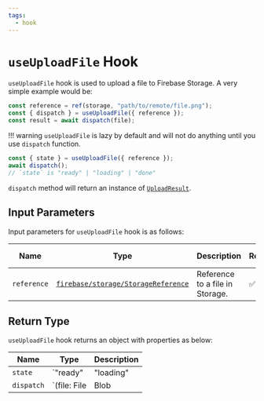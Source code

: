 ```yaml
---
tags:
  - hook
---
```


# `useUploadFile` Hook

`useUploadFile` hook is used to upload a file to Firebase Storage. A very simple example would be:

```typescript
const reference = ref(storage, "path/to/remote/file.png");
const { dispatch } = useUploadFile({ reference });
const result = await dispatch(file);
```

!!! warning
    `useUploadFile` is lazy by default and will not do anything until you use `dispatch` function.

```typescript
const { state } = useUploadFile({ reference });
await dispatch();
// `state` is "ready" | "loading" | "done"
```

`dispatch` method will return an instance of [`UploadResult`][UploadResultRefDoc].

## Input Parameters

Input parameters for `useUploadFile` hook is as follows:

| Name | Type | Description | Required | Default Value |
|---|---|---|---|---|
| `reference` | [`firebase/storage/StorageReference`][StorageReferenceRefDoc] | Reference to a file in Storage. | ✅ | - |

## Return Type

`useUploadFile` hook returns an object with properties as below:

| Name | Type | Description |
|---|---|---|
| `state` | `"ready" | "loading" | "done"` | The state of the upload process. |
| `dispatch` | `(file: File | Blob | Buffer) => Promise<UploadResult>` | A callback to start upload process. |

[StorageReferenceRefDoc]: https://firebase.google.com/docs/reference/js/storage.storagereference
[UploadResultRefDoc]: https://firebase.google.com/docs/reference/js/storage.uploadresult